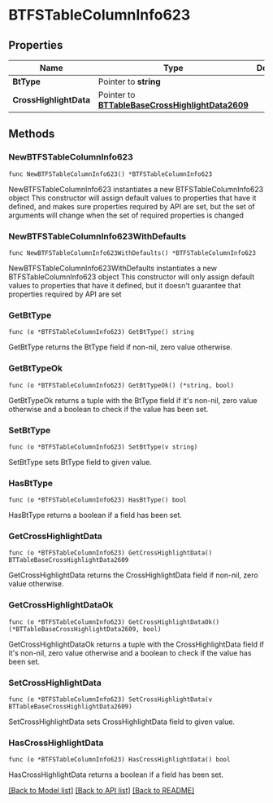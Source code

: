 # BTFSTableColumnInfo623

## Properties

Name | Type | Description | Notes
------------ | ------------- | ------------- | -------------
**BtType** | Pointer to **string** |  | [optional] 
**CrossHighlightData** | Pointer to [**BTTableBaseCrossHighlightData2609**](BTTableBaseCrossHighlightData-2609.md) |  | [optional] 

## Methods

### NewBTFSTableColumnInfo623

`func NewBTFSTableColumnInfo623() *BTFSTableColumnInfo623`

NewBTFSTableColumnInfo623 instantiates a new BTFSTableColumnInfo623 object
This constructor will assign default values to properties that have it defined,
and makes sure properties required by API are set, but the set of arguments
will change when the set of required properties is changed

### NewBTFSTableColumnInfo623WithDefaults

`func NewBTFSTableColumnInfo623WithDefaults() *BTFSTableColumnInfo623`

NewBTFSTableColumnInfo623WithDefaults instantiates a new BTFSTableColumnInfo623 object
This constructor will only assign default values to properties that have it defined,
but it doesn't guarantee that properties required by API are set

### GetBtType

`func (o *BTFSTableColumnInfo623) GetBtType() string`

GetBtType returns the BtType field if non-nil, zero value otherwise.

### GetBtTypeOk

`func (o *BTFSTableColumnInfo623) GetBtTypeOk() (*string, bool)`

GetBtTypeOk returns a tuple with the BtType field if it's non-nil, zero value otherwise
and a boolean to check if the value has been set.

### SetBtType

`func (o *BTFSTableColumnInfo623) SetBtType(v string)`

SetBtType sets BtType field to given value.

### HasBtType

`func (o *BTFSTableColumnInfo623) HasBtType() bool`

HasBtType returns a boolean if a field has been set.

### GetCrossHighlightData

`func (o *BTFSTableColumnInfo623) GetCrossHighlightData() BTTableBaseCrossHighlightData2609`

GetCrossHighlightData returns the CrossHighlightData field if non-nil, zero value otherwise.

### GetCrossHighlightDataOk

`func (o *BTFSTableColumnInfo623) GetCrossHighlightDataOk() (*BTTableBaseCrossHighlightData2609, bool)`

GetCrossHighlightDataOk returns a tuple with the CrossHighlightData field if it's non-nil, zero value otherwise
and a boolean to check if the value has been set.

### SetCrossHighlightData

`func (o *BTFSTableColumnInfo623) SetCrossHighlightData(v BTTableBaseCrossHighlightData2609)`

SetCrossHighlightData sets CrossHighlightData field to given value.

### HasCrossHighlightData

`func (o *BTFSTableColumnInfo623) HasCrossHighlightData() bool`

HasCrossHighlightData returns a boolean if a field has been set.


[[Back to Model list]](../README.md#documentation-for-models) [[Back to API list]](../README.md#documentation-for-api-endpoints) [[Back to README]](../README.md)


